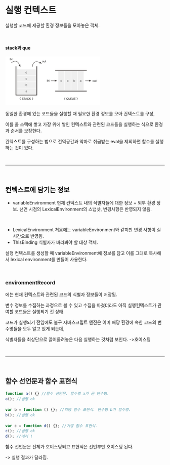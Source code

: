 # 실행 컨텍스트

실행할 코드에 제공할 환경 정보들을 모아놓은 객체.

<br>

#### stack과 que

<img src="../../image/stackque.png" width="300" />

동일한 환경에 있는 코드들을 실행할 때 필요한 환경 정보를 모아 컨텍스트를 구성,

이를 콜 스택에 쌓고 가장 위에 쌓인 컨텍스트와 관련된 코드들을 실행하는 식으로 환경과 순서를 보장한다.

컨텍스트를 구성하는 법으로 전역공간과 악마로 취급받는 eval을 제외하면 함수를 실행하는 것이 있다.

<br>

---

<br>

## 컨텍스트에 담기는 정보

- variableEnvironment
  현재 컨텍스트 내의 식별자들에 대한 정보 + 외부 환경 정보. 선언 시점의 LexicalEnvironment의 스냅샷, 변경사항은 반영되지 않음.

<br>

- LexicalEnvironment
  처음에는 variableEnvironment와 같지만 변경 사항이 실시간으로 반영됨.
  <br>
- ThisBinding
  식별자가 바라봐야 할 대상 객체.

실행 컨텍스트를 생성할 때 variableEnvironment에 정보를 담고 이를 그대로 복사해서 lexical environment를 만들어 사용한다.

<br>

### environmentRecord

에는 현재 컨텍스트와 관련된 코드의 식별자 정보들이 저장됨.

변수 정보를 수집하는 과정으로 볼 수 있고 수집을 마쳤더라도 아직 실행컨텍스트가 관여할 코드들은 실행되기 전 상태.

코드가 실행되기 전임에도 불구 자바스크립트 엔진은 이미 해당 환경에 속한 코드의 변수명들을 모두 알고 있게 되는데,

식별자들을 최상단으로 끌어올려놓은 다음 실행하는 것처럼 보인다.
->호이스팅

<br>

---

<br>

## 함수 선언문과 함수 표현식

```jsx
function a() {} //함수 선언문. 함수명 a가 곧 변수명.
a(); //실행 ok

var b = function () {}; //익명 함수 표현식. 변수명 b가 함수명.
b(); //실행 ok

var c = function d() {}; //기명 함수 표현식.
c(); //실행 ok
d(); //에러 !
```

함수 선언문은 전체가 호이스팅되고
표현식은 선언부만 호이스팅 된다.

-> 실행 결과가 달라짐.
